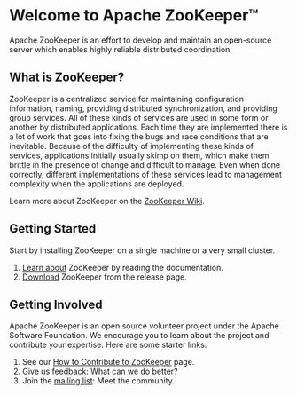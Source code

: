 <!--
Licensed under the Apache License, Version 2.0 (the "License");
you may not use this file except in compliance with the License.
You may obtain a copy of the License at

http://www.apache.org/licenses/LICENSE-2.0

Unless required by applicable law or agreed to in writing, software
distributed under the License is distributed on an "AS IS" BASIS,
WITHOUT WARRANTIES OR CONDITIONS OF ANY KIND, either express or implied.
See the License for the specific language governing permissions and
limitations under the License.
//-->

# Welcome to Apache ZooKeeper&trade;

Apache ZooKeeper is an effort to develop and maintain an open-source server which enables highly
reliable distributed coordination.

## What is ZooKeeper?

ZooKeeper is a centralized service for maintaining configuration information, naming, providing
distributed synchronization, and providing group services. All of these kinds of services are used
in some form or another by distributed applications. Each time they are implemented there is a lot
of work that goes into fixing the bugs and race conditions that are inevitable. Because of the
difficulty of implementing these kinds of services, applications initially usually skimp on them,
which make them brittle in the presence of change and difficult to manage. Even when done correctly,
different implementations of these services lead to management complexity when the applications are deployed.

Learn more about ZooKeeper on the [ZooKeeper Wiki](https://cwiki.apache.org/confluence/display/ZOOKEEPER/Index).

## Getting Started

Start by installing ZooKeeper on a single machine or a very small cluster.

1. [Learn about](doc/current/index.html) ZooKeeper by reading the documentation.
1. [Download](releases.html) ZooKeeper from the release page.

## Getting Involved

Apache ZooKeeper is an open source volunteer project under the Apache Software Foundation.
We encourage you to learn about the project and contribute your expertise. Here are some starter links:

1. See our [How to Contribute to ZooKeeper](https://cwiki.apache.org/confluence/display/ZOOKEEPER/HowToContribute) page.
1. Give us [feedback](https://issues.apache.org/jira/browse/ZOOKEEPER): What can we do better?
1. Join the [mailing list](lists.html): Meet the community.
